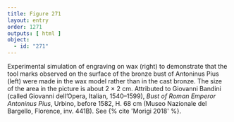 ```yaml
---
title: Figure 271
layout: entry
order: 1271
outputs: [ html ]
object:
  - id: "271"
---
```


Experimental simulation of engraving on wax (right) to demonstrate that the tool marks observed on the surface of the bronze bust of Antoninus Pius (left) were made in the wax model rather than in the cast bronze. The size of the area in the picture is about 2 × 2 cm. Attributed to Giovanni Bandini (called Giovanni dell’Opera, Italian, 1540–1599), *Bust of Roman Emperor Antoninus Pius*, Urbino, before 1582, H. 68 cm (Museo Nazionale del Bargello, Florence, inv. 441B). See {% cite 'Morigi 2018' %}.
